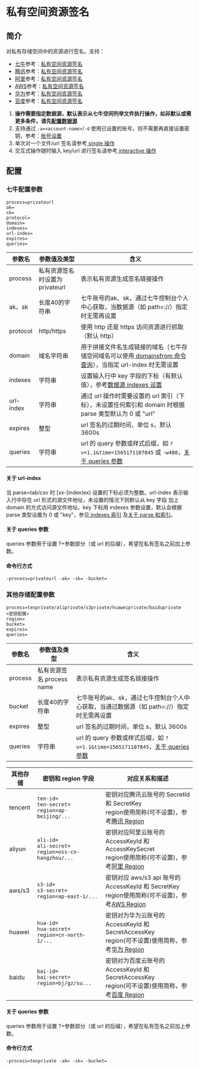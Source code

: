 # 私有空间资源签名

## 简介
对私有存储空间中的资源进行签名。支持：  
- [七牛](#七牛配置参数)参考：[私有空间资源签名](https://developer.qiniu.com/kodo/manual/1656/download-private)  
- [腾讯](#其他存储配置参数)参考：[私有空间资源签名](https://cloud.tencent.com/document/product/436/35217)  
- [阿里](#其他存储配置参数)参考：[私有空间资源签名](https://help.aliyun.com/document_detail/31857.html)  
- [AWS](#其他存储配置参数)参考：[私有空间资源签名](https://docs.aws.amazon.com/zh_cn/general/latest/gr/signing_aws_api_requests.html#rest-and-query-requests)  
- [华为](#其他存储配置参数)参考：[私有空间资源签名](https://support.huaweicloud.com/sdk-java-devg-obs/zh-cn_topic_0142815514.html)  
- [百度](#其他存储配置参数)参考：[私有空间资源签名](https://cloud.baidu.com/doc/BOS/s/8jwvyrqj0#%E8%8E%B7%E5%8F%96%E6%96%87%E4%BB%B6%E4%B8%8B%E8%BD%BDurl)  
1. **操作需要指定数据源，默认表示从七牛空间列举文件执行操作，如非默认或需更多条件，请先[配置数据源](datasource.md)**  
2. 支持通过 `-a=<account-name>`/`-d` 使用已设置的账号，则不需要再直接设置密钥，参考：[账号设置](../README.md#账号设置)  
3. 单次对一个文件/url 签名请参考[ single 操作](single.md)  
4. 交互式操作随时输入 key/url 进行签名请参考[ interactive 操作](interactive.md)  

## 配置

### 七牛配置参数
```
process=privateurl
ak=
sk=
protocol=
domain=
indexes=
url-index=
expires=
queries=
```  
|参数名|参数值及类型 | 含义|  
|-----|-------|-----|  
|process| 私有资源签名时设置为privateurl | 表示私有资源生成签名链接操作|  
|ak、sk|长度40的字符串|七牛账号的ak、sk，通过七牛控制台个人中心获取，当数据源（如 path=<source>://<bucket>）指定时无需再设置|  
|protocol| http/https| 使用 http 还是 https 访问资源进行抓取（默认 http）|  
|domain| 域名字符串| 用于拼接文件名生成链接的域名（七牛存储空间域名可以使用[ domainsfrom 命令查询](domainsofbucket.md)），当指定 url-index 时无需设置|  
|indexes|字符串| 设置输入行中 key 字段的下标（有默认值），参考[数据源 indexes 设置](datasource.md#1-公共参数)|  
|url-index| 字符串| 通过 url 操作时需要设置的 url 索引（下标），未设置任何索引和 domain 时根据 parse 类型默认为 0 或 "url"|  
|expires| 整型| url 签名的过期时间，单位 s，默认 3600s|  
|queries| 字符串| url 的 query 参数或样式后缀，如 `?v=1.1&time=1565171107845` 或 `-w480`，[关于 queries 参数](#关于-queries-参数)|  

#### 关于 url-index
当 parse=tab/csv 时 [xx-]index(ex) 设置的下标必须为整数。url-index 表示输入行中存在 url 形式的源文件地址，未设置的情况下则默认从 key 字段
加上 domain 的方式访问源文件地址，key 下标用 indexes 参数设置，默认会根据 parse 类型设置为 0 或 "key"，参见[ indexes 索引](datasource.md#关于-indexes-索引)
及[关于 parse 和索引](datasource.md#关于-parse)。  

#### 关于 queries 参数
queries 参数用于设置 ?+参数部分（或 url 的后缀），希望在私有签名之前加上参数。  

#### 命令行方式
```
-process=privateurl -ak= -sk= -bucket= 
```

### 其他存储配置参数
```
process=tenprivate/aliprivate/s3private/huaweiprivate/baiduprivate
<密钥配置>
region=
bucket=
expires=
queries=
``` 
|参数名|参数值及类型 | 含义|  
|-----|-------|-----|  
|process| 私有资源签名 process name | 表示私有资源生成签名链接操作|  
|bucket|长度40的字符串|七牛账号的ak、sk，通过七牛控制台个人中心获取，当通过数据源（如 path=<source>://<bucket>）指定时无需再设置|  
|expires| 整型| url 签名的过期时间，单位 s，默认 3600s|  
|queries| 字符串| url 的 query 参数或样式后缀，如 `?v=1.1&time=1565171107845`，[关于 queries 参数](#关于-queries-参数)|  

|其他存储|             密钥和 region 字段         |                  对应关系和描述                |  
|------|---------------------------------------|---------------------------------------------|  
|tencent|`ten-id=`<br>`ten-secret=`<br>`region=ap-beijing/...`| 密钥对应腾讯云账号的 SecretId 和 SecretKey<br>region使用简称(可不设置)，参考[腾讯 Region](https://cloud.tencent.com/document/product/436/6224)|  
|aliyun|`ali-id=`<br>`ali-secret=`<br>`region=oss-cn-hangzhou/...`| 密钥对应阿里云账号的 AccessKeyId 和 AccessKeySecret<br>region使用简称(可不设置)，参考[阿里 Region](https://help.aliyun.com/document_detail/31837.html)|  
|aws/s3|`s3-id=`<br>`s3-secret=`<br>`region=ap-east-1/...`| 密钥对应 aws/s3 api 账号的 AccessKeyId 和 SecretKey<br>region使用简称(可不设置)，参考[AWS Region](https://docs.aws.amazon.com/zh_cn/general/latest/gr/rande.html)|  
|huawei|`hua-id=`<br>`hua-secret=`<br>`region=cn-north-1/...`| 密钥对为华为云账号的 AccessKeyId 和 SecretAccessKey<br>region(可不设置)使用简称，参考[华为 Region](https://support.huaweicloud.com/devg-obs/zh-cn_topic_0105713153.html)|  
|baidu |`bai-id=`<br>`bai-secret=`<br>`region=bj/gz/su...`| 密钥对为百度云账号的 AccessKeyId 和 SecretAccessKey<br>region(可不设置)使用简称，参考[百度 Region](https://cloud.baidu.com/doc/BOS/s/Ojwvyrpgd#%E7%A1%AE%E8%AE%A4endpoint)|  

#### 关于 queries 参数
queries 参数用于设置 ?+参数部分（或 url 的后缀），希望在私有签名之前加上参数。  

#### 命令行方式
```
-process=tenprivate -ak= -sk= -bucket= 
```